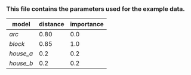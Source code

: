### This file contains the parameters used for the example data.

  model    | distance | importance
---------- | -------- | ----------
*arc*      | 0.80     | 0.0
*block*    | 0.85     | 1.0
*house_a*  | 0.2      | 0.2
*house_b*  | 0.2      | 0.2
